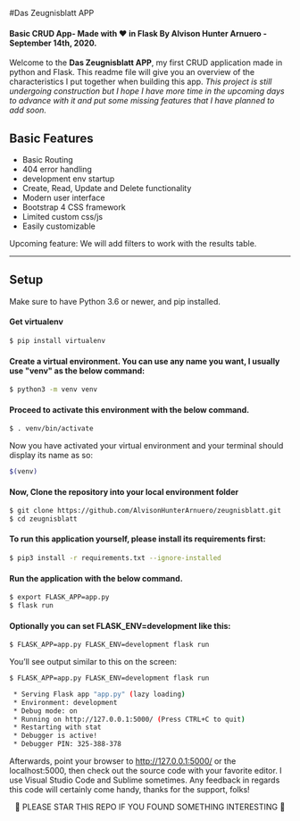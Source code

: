 #Das Zeugnisblatt APP

#### Basic CRUD App- Made with ❤️ in Flask By Alvison Hunter Arnuero - September 14th, 2020.

Welcome to the **Das Zeugnisblatt APP**, my first CRUD application made in python and Flask. This readme file will give you an overview of the characteristics I put together when building this app. _This project is still undergoing construction but I hope I have more time in the upcoming days to advance with it and put some missing features that I have planned to add soon._

## Basic Features

- Basic Routing
- 404 error handling
- development env startup
- Create, Read, Update and Delete functionality
- Modern user interface
- Bootstrap 4 CSS framework
- Limited custom css/js
- Easily customizable

Upcoming feature: We will add filters to work with the results table.

---

## Setup

Make sure to have Python 3.6 or newer, and pip installed.

#### Get virtualenv

```bash
$ pip install virtualenv
```

#### Create a virtual environment. You can use any name you want, I usually use "venv" as the below command:

```bash
$ python3 -m venv venv
```

#### Proceed to activate this environment with the below command.

```bash
$ . venv/bin/activate
```

Now you have activated your virtual environment and your terminal should display its name as so:

```bash
$(venv)
```

#### Now, Clone the repository into your local environment folder

```bash
$ git clone https://github.com/AlvisonHunterArnuero/zeugnisblatt.git
$ cd zeugnisblatt
```

#### To run this application yourself, please install its requirements first:

```bash
$ pip3 install -r requirements.txt --ignore-installed
```

#### Run the application with the below command.

```bash
$ export FLASK_APP=app.py
$ flask run
```

#### Optionally you can set FLASK_ENV=development like this:

```bash
$ FLASK_APP=app.py FLASK_ENV=development flask run
```

You’ll see output similar to this on the screen:

```bash
$ FLASK_APP=app.py FLASK_ENV=development flask run

 * Serving Flask app "app.py" (lazy loading)
 * Environment: development
 * Debug mode: on
 * Running on http://127.0.0.1:5000/ (Press CTRL+C to quit)
 * Restarting with stat
 * Debugger is active!
 * Debugger PIN: 325-388-378
```

Afterwards, point your browser to http://127.0.0.1:5000/ or the localhost:5000, then check out the source code with your favorite editor. I use Visual Studio Code and Sublime sometimes. Any feedback in regards this code will certainly come handy, thanks for the support, folks!

<p align="center">
🌟 PLEASE STAR THIS REPO IF YOU FOUND SOMETHING INTERESTING 🌟
</p>
